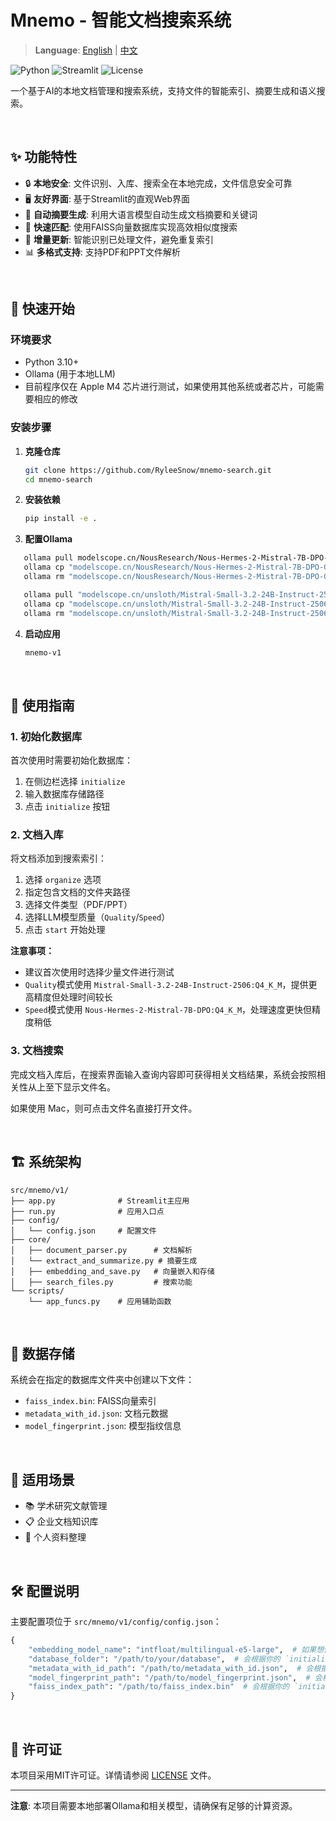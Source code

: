# Mnemo - 智能文档搜索系统

> **Language**: [English](README.md) | [中文](README.zh.md)

![Python](https://img.shields.io/badge/python-3.10+-blue.svg)
![Streamlit](https://img.shields.io/badge/streamlit-1.46+-red.svg)
![License](https://img.shields.io/badge/license-MIT-green.svg)

一个基于AI的本地文档管理和搜索系统，支持文件的智能索引、摘要生成和语义搜索。

<br>

## ✨ 功能特性

- 🔒 **本地安全**: 文件识别、入库、搜索全在本地完成，文件信息安全可靠
- 🖥️ **友好界面**: 基于Streamlit的直观Web界面
- 📝 **自动摘要生成**: 利用大语言模型自动生成文档摘要和关键词
- 🎯 **快速匹配**: 使用FAISS向量数据库实现高效相似度搜索
- 🔄 **增量更新**: 智能识别已处理文件，避免重复索引
- 📊 **多格式支持**: 支持PDF和PPT文件解析

<br>

## 🚀 快速开始

### 环境要求

- Python 3.10+
- Ollama (用于本地LLM)
- 目前程序仅在 Apple M4 芯片进行测试，如果使用其他系统或者芯片，可能需要相应的修改

### 安装步骤

1. **克隆仓库**
   ```bash
   git clone https://github.com/RyleeSnow/mnemo-search.git
   cd mnemo-search
   ```

2. **安装依赖**
   ```bash
   pip install -e .
   ```

3. **配置Ollama**
   
```bash
   ollama pull modelscope.cn/NousResearch/Nous-Hermes-2-Mistral-7B-DPO-GGUF:Q4_K_M
   ollama cp "modelscope.cn/NousResearch/Nous-Hermes-2-Mistral-7B-DPO-GGUF:Q4_K_M" Nous-Hermes-2-Mistral-7B-DPO_Q4_K_M
   ollama rm "modelscope.cn/NousResearch/Nous-Hermes-2-Mistral-7B-DPO-GGUF:Q4_K_M"

   ollama pull "modelscope.cn/unsloth/Mistral-Small-3.2-24B-Instruct-2506-GGUF:Q4_K_M"
   ollama cp "modelscope.cn/unsloth/Mistral-Small-3.2-24B-Instruct-2506-GGUF:Q4_K_M" Mistral-Small-3.2-24B-Instruct-2506_Q4_K_M
   ollama rm "modelscope.cn/unsloth/Mistral-Small-3.2-24B-Instruct-2506-GGUF:Q4_K_M"
```

4. **启动应用**
   ```bash
   mnemo-v1
   ```

<br>

## 📖 使用指南

### 1. 初始化数据库

首次使用时需要初始化数据库：

1. 在侧边栏选择 `initialize`
2. 输入数据库存储路径
3. 点击 `initialize` 按钮

### 2. 文档入库

将文档添加到搜索索引：

1. 选择 `organize` 选项
2. 指定包含文档的文件夹路径
3. 选择文件类型（PDF/PPT）
4. 选择LLM模型质量（`Quality`/`Speed`）
5. 点击 `start` 开始处理

**注意事项：**
- 建议首次使用时选择少量文件进行测试
- `Quality`模式使用 `Mistral-Small-3.2-24B-Instruct-2506:Q4_K_M`，提供更高精度但处理时间较长
- `Speed`模式使用 `Nous-Hermes-2-Mistral-7B-DPO:Q4_K_M`，处理速度更快但精度稍低

### 3. 文档搜索

完成文档入库后，在搜索界面输入查询内容即可获得相关文档结果，系统会按照相关性从上至下显示文件名。

如果使用 Mac，则可点击文件名直接打开文件。

<br>

## 🏗️ 系统架构

```
src/mnemo/v1/
├── app.py              # Streamlit主应用
├── run.py              # 应用入口点
├── config/
│   └── config.json     # 配置文件
├── core/
│   ├── document_parser.py      # 文档解析
│   └── extract_and_summarize.py # 摘要生成
│   ├── embedding_and_save.py   # 向量嵌入和存储
│   ├── search_files.py         # 搜索功能
└── scripts/
    └── app_funcs.py    # 应用辅助函数
```

<br>

## 📁 数据存储

系统会在指定的数据库文件夹中创建以下文件：
- `faiss_index.bin`: FAISS向量索引
- `metadata_with_id.json`: 文档元数据
- `model_fingerprint.json`: 模型指纹信息

<br>

## 🎯 适用场景

- 📚 学术研究文献管理
- 📋 企业文档知识库
- 📖 个人资料整理

<br>

## 🛠️ 配置说明

主要配置项位于 `src/mnemo/v1/config/config.json`：

```python
{
    "embedding_model_name": "intfloat/multilingual-e5-large",  # 如果想使用其他 embedding 模型可在这里替换
    "database_folder": "/path/to/your/database",  # 会根据你的 `initialize` 输入自动生成
    "metadata_with_id_path": "/path/to/metadata_with_id.json",  # 会根据你的 `initialize` 输入自动生成
    "model_fingerprint_path": "/path/to/model_fingerprint.json",  # 会根据你的 `initialize` 输入自动生成
    "faiss_index_path": "/path/to/faiss_index.bin"  # 会根据你的 `initialize` 输入自动生成
}
```

<br>

## 📝 许可证

本项目采用MIT许可证。详情请参阅 [LICENSE](LICENSE) 文件。

---

**注意**: 本项目需要本地部署Ollama和相关模型，请确保有足够的计算资源。
